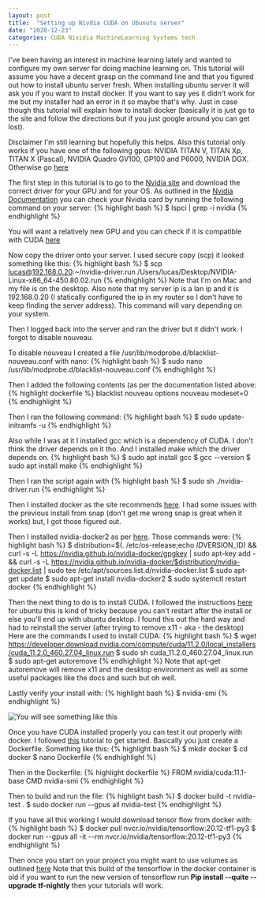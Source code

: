 ```yaml
---
layout: post
title:  "Setting up Nivdia CUDA on Ubunutu server"
date: "2020-12-23"
categories: CUDA Nividia MachineLearning Systems tech
---
```


I've been having an interest in machine learning lately and wanted to configure my own server for doing machine learning on. This tutorial will assume you have a decent grasp on the command line and that you figured out how to install ubuntu server fresh. When installing ubuntu server it will ask you if you want to install docker. If you want to say yes it didn't work for me but my installer had an error in it so maybe that's why. Just in case though this tutorial will explain how to install docker (basically it is just go to the site and follow the directions but if you just google around you can get lost).

Disclaimer I'm still learning but hopefully this helps. Also this tutorial only works if you have one of the following gpus: NVIDIA TITAN V, TITAN Xp, TITAN X (Pascal), NVIDIA Quadro GV100, GP100 and P6000, NVIDIA DGX. Otherwise go [here](https://www.tensorflow.org/install/gpu)

The first step in this tutorial is to go to the [Nvidia site](https://www.nvidia.com/Download/index.aspx?lang=en-us) and download the correct driver for your GPU and for your OS. As outlined in the [Nvidia Documentation](https://docs.nvidia.com/cuda/cuda-installation-guide-linux/index.htm) you can check your Nvidia card by running the following command on your server:
{% highlight bash %}
$ lspci | grep -i nvidia
{% endhighlight %}

You will want a relatively new GPU and you can check if it is compatible with CUDA [here](https://developer.nvidia.com/cuda-gpus)

Now copy the driver onto your server. I used secure copy (scp) it looked something like this:
{% highlight bash %}
$ scp lucas@192.168.0.20:~/nvidia-driver.run /Users/lucas/Desktop/NVIDIA-Linux-x86_64-450.80.02.run
{% endhighlight %}
Note that I'm on Mac and my file is on the desktop. Also note that my server ip is a lan ip and it is 192.168.0.20 (I statically configured the ip in my router so I don't have to keep finding the server address). This command will vary depending on your system.

Then I logged back into the server and ran the driver but it didn't work. I forgot to disable nouveau.

To disable nouveau I created a file /usr/lib/modprobe.d/blacklist-nouveau.conf with nano:
{% highlight bash %}
$ sudo nano /usr/lib/modprobe.d/blacklist-nouveau.conf
{% endhighlight %}

Then I added the following contents (as per the documentation listed above:
{% highlight dockerfile %}
blacklist nouveau
options nouveau modeset=0
{% endhighlight %}

Then I ran the following command:
{% highlight bash %}
$ sudo update-initramfs -u
{% endhighlight %}

Also while I was at it I installed gcc which is a dependency of CUDA. I don't think the driver depends on it tho. And I installed make which the driver depends on.
{% highlight bash %}
$ sudo apt install gcc
$ gcc --version
$ sudo apt install make
{% endhighlight %}

Then I ran the script again with
{% highlight bash %}
$ sudo sh ./nvidia-driver.run
{% endhighlight %}

Then I installed docker as the site recommends [here](https://docs.docker.com/engine/install/ubuntu/). I had some issues with the previous install from snap (don't get me wrong snap is great when it works) but, I got those figured out.

Then I installed nvidia-docker2 as per [here](https://docs.nvidia.com/datacenter/cloud-native/container-toolkit/install-guide.html). Those commands were:
{% highlight bash %}
$ distribution=$(. /etc/os-release;echo $ID$VERSION_ID)    && curl -s -L https://nvidia.github.io/nvidia-docker/gpgkey | sudo apt-key add -    && curl -s -L https://nvidia.github.io/nvidia-docker/$distribution/nvidia-docker.list | sudo tee /etc/apt/sources.list.d/nvidia-docker.list
$ sudo apt-get update
$ sudo apt-get install nvidia-docker2
$ sudo systemctl restart docker
{% endhighlight %}

Then the next thing to do is to install CUDA. I followed the instructions [here](https://developer.nvidia.com/cuda-downloads) for ubuntu this is kind of tricky because you can't restart after the install or else you'll end up with ubuntu desktop. I found this out the hard way and had to reinstall the server (after trying to remove x11 - aka - the desktop)
Here are the commands I used to install CUDA:
{% highlight bash %}
$  wget https://developer.download.nvidia.com/compute/cuda/11.2.0/local_installers/cuda_11.2.0_460.27.04_linux.run
$ sudo sh cuda_11.2.0_460.27.04_linux.run
$ sudo apt-get autoremove
{% endhighlight %}
Note that apt-get autoremove will remove x11 and the desktop environment as well as some useful packages like the docs and such but oh well.

Lastly verify your install with:
{% highlight bash %}
$ nvidia-smi
{% endhighlight %}

![You will see something like this](/assets/2020-12-23-GPUs/nvidia-smi.png)

Once you have CUDA installed properly you can test it out properly with docker. I followed [this](https://powersj.io/post/ubuntu-server-nvidia-cuda/) tutorial to get started. Basically you just create a Dockerfile. Something like this:
{% highlight bash %}
$ mkdir docker
$ cd docker
$ nano Dockerfile
{% endhighlight %}

Then in the Dockerfile:
{% highlight dockerfile %}
FROM nvidia/cuda:11.1-base
CMD nvidia-smi
{% endhighlight %}

Then to build and run the file:
{% highlight bash %}
$ docker build -t nvidia-test .
$ sudo docker run --gpus all nvidia-test
{% endhighlight %}

If you have all this working I would download tensor flow from docker with:
{% highlight bash %}
$ docker pull nvcr.io/nvidia/tensorflow:20.12-tf1-py3
$  docker run --gpus all -it --rm nvcr.io/nvidia/tensorflow:20.12-tf1-py3
{% endhighlight %}

Then once you start on your project you might want to use volumes as outlined [here](https://ngc.nvidia.com/catalog/containers/nvidia:tensorflow) Note that this build of the tensorflow in the docker container is old if you want to run the new version of tensorflow run **Pip install --quite --upgrade tf-nightly** then your tutorials will work.
